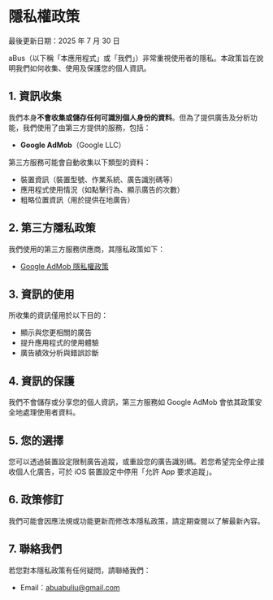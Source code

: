 # 隱私權政策

最後更新日期：2025 年 7 月 30 日

aBus（以下稱「本應用程式」或「我們」）非常重視使用者的隱私。本政策旨在說明我們如何收集、使用及保護您的個人資訊。

## 1. 資訊收集

我們本身**不會收集或儲存任何可識別個人身份的資料**。但為了提供廣告及分析功能，我們使用了由第三方提供的服務，包括：

- **Google AdMob**（Google LLC）

第三方服務可能會自動收集以下類型的資料：

- 裝置資訊（裝置型號、作業系統、廣告識別碼等）
- 應用程式使用情況（如點擊行為、顯示廣告的次數）
- 粗略位置資訊（用於提供在地廣告）

## 2. 第三方隱私政策

我們使用的第三方服務供應商，其隱私政策如下：

- [Google AdMob 隱私權政策](https://policies.google.com/privacy)

## 3. 資訊的使用

所收集的資訊僅用於以下目的：

- 顯示與您更相關的廣告
- 提升應用程式的使用體驗
- 廣告績效分析與錯誤診斷

## 4. 資訊的保護

我們不會儲存或分享您的個人資訊，第三方服務如 Google AdMob 會依其政策安全地處理使用者資料。

## 5. 您的選擇

您可以透過裝置設定限制廣告追蹤，或重設您的廣告識別碼。若您希望完全停止接收個人化廣告，可於 iOS 裝置設定中停用「允許 App 要求追蹤」。

## 6. 政策修訂

我們可能會因應法規或功能更新而修改本隱私政策，請定期查閱以了解最新內容。

## 7. 聯絡我們

若您對本隱私政策有任何疑問，請聯絡我們：
- Email：abuabuliu@gmail.com
